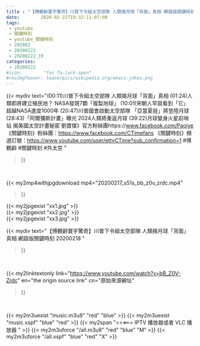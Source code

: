 ```yaml
---
title : "【傅鶴齡寰宇驚奇】川普下令組太空部隊 人類揭月球「背面」真相 網路版關鍵時刻 20200218 "
date:        2020-02-22T19:32:11-07:00
tags:
 - youtube
 - 關鍵時刻
 - youtube_關鍵時刻
 - 202002
 - 20200222
 - 20200222_19
categories:
 - 20200222
#icon:        "fas fa-lock-open"
#resImgTeaser: teaserpics/wikipedia.org/emacs-jokes.png
---
```


{{< mydiv text="(00:11)川普下令組太空部隊 人類揭月球「背面」真相  (01:24)人類即將建立殖民地？ NASA發現7顆「複製地球」  (10:01)宋朝人早就看到「它」 超越NASA進度1000年  (20:47)川普國會啟動太空部隊 「亞當夏娃」將登陸月球  (28:43)「阿爾彌斯計畫」曝光 2024人類將重返月球  (39:22)月球變身火星前哨站 揭美國太空計畫秘密   劉寶傑》官方粉絲團https://www.facebook.com/Paojye 《關鍵時刻》粉絲團：https://www.facebook.com/CTimefans 《關鍵時刻》頻道訂閱：https://www.youtube.com/user/ettvCTime?sub_confirmation=1  #傅鶴齡 #關鍵時刻 #外太空 "
>}}
<br>


{{< my2mp4withjpgdownload mp4="20200217_s51s_bb_z0v_zrdc.mp4"
>}}

{{< my2jpgexist "xx1.jpg" >}}<br>
{{< my2jpgexist "xx2.jpg" >}}<br>
{{< my2jpgexist "xx3.jpg" >}}<br>



{{< mydiv text="【傅鶴齡寰宇驚奇】川普下令組太空部隊 人類揭月球「背面」真相 網路版關鍵時刻 20200218 "
>}}
<br>

{{< my2linktextonly link="https://www.youtube.com/watch?v=bB_Z0V-Zrdc"
en="the origin source link" cn="原始來源網址"
>}}


<br>

{{< my2m3uexist "music.m3u8" "red"  "blue" >}} {{< my2m3uexist "music.xspf" "blue" "red"  >}} {{< my2span "<<<=== IPTV 播放器或者 VLC 播放器 " >}} {{< my2m3uforce "/all.m3u8" "red"  "blue" "M" >}} {{< my2m3uforce "/all.xspf" "blue" "red"  "X" >}} 
